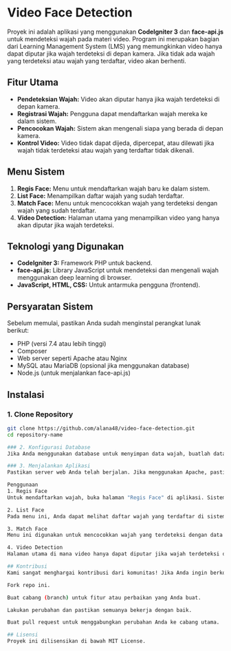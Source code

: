 # Video Face Detection

Proyek ini adalah aplikasi yang menggunakan **CodeIgniter 3** dan **face-api.js** untuk mendeteksi wajah pada materi video. Program ini merupakan bagian dari Learning Management System (LMS) yang memungkinkan video hanya dapat diputar jika wajah terdeteksi di depan kamera. Jika tidak ada wajah yang terdeteksi atau wajah yang terdaftar, video akan berhenti.

## Fitur Utama

- **Pendeteksian Wajah:** Video akan diputar hanya jika wajah terdeteksi di depan kamera.
- **Registrasi Wajah:** Pengguna dapat mendaftarkan wajah mereka ke dalam sistem.
- **Pencocokan Wajah:** Sistem akan mengenali siapa yang berada di depan kamera.
- **Kontrol Video:** Video tidak dapat dijeda, dipercepat, atau dilewati jika wajah tidak terdeteksi atau wajah yang terdaftar tidak dikenali.

## Menu Sistem

1. **Regis Face:** Menu untuk mendaftarkan wajah baru ke dalam sistem.
2. **List Face:** Menampilkan daftar wajah yang sudah terdaftar.
3. **Match Face:** Menu untuk mencocokkan wajah yang terdeteksi dengan wajah yang sudah terdaftar.
4. **Video Detection:** Halaman utama yang menampilkan video yang hanya akan diputar jika wajah terdeteksi.

## Teknologi yang Digunakan

- **CodeIgniter 3:** Framework PHP untuk backend.
- **face-api.js:** Library JavaScript untuk mendeteksi dan mengenali wajah menggunakan deep learning di browser.
- **JavaScript, HTML, CSS:** Untuk antarmuka pengguna (frontend).

## Persyaratan Sistem

Sebelum memulai, pastikan Anda sudah menginstal perangkat lunak berikut:

- PHP (versi 7.4 atau lebih tinggi)
- Composer
- Web server seperti Apache atau Nginx
- MySQL atau MariaDB (opsional jika menggunakan database)
- Node.js (untuk menjalankan face-api.js)

## Instalasi

### 1. Clone Repository
```bash
git clone https://github.com/alana48/video-face-detection.git
cd repository-name

### 2. Konfigurasi Database
Jika Anda menggunakan database untuk menyimpan data wajah, buatlah database baru dan sesuaikan pengaturan di application/config/database.php sesuai dengan kredensial Anda.

### 3. Menjalankan Aplikasi
Pastikan server web Anda telah berjalan. Jika menggunakan Apache, pastikan mod_rewrite diaktifkan. Akses aplikasi Anda melalui browser di http://localhost/ atau alamat sesuai konfigurasi.

Penggunaan
1. Regis Face
Untuk mendaftarkan wajah, buka halaman "Regis Face" di aplikasi. Sistem akan menggunakan kamera untuk menangkap wajah pengguna, yang kemudian disimpan ke dalam database.

2. List Face
Pada menu ini, Anda dapat melihat daftar wajah yang terdaftar di sistem.

3. Match Face
Menu ini digunakan untuk mencocokkan wajah yang terdeteksi dengan data wajah yang terdaftar. Jika wajah terdeteksi dan cocok dengan salah satu data, video akan diputar.

4. Video Detection
Halaman utama di mana video hanya dapat diputar jika wajah terdeteksi di depan kamera. Video tidak bisa dipercepat, dijeda, atau dilewati kecuali wajah yang terdaftar berada di depan kamera.

## Kontribusi
Kami sangat menghargai kontribusi dari komunitas! Jika Anda ingin berkontribusi, silakan ikuti langkah-langkah berikut:

Fork repo ini.

Buat cabang (branch) untuk fitur atau perbaikan yang Anda buat.

Lakukan perubahan dan pastikan semuanya bekerja dengan baik.

Buat pull request untuk menggabungkan perubahan Anda ke cabang utama.

## Lisensi
Proyek ini dilisensikan di bawah MIT License.

